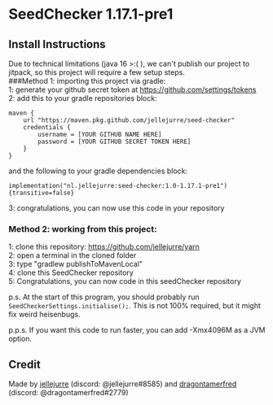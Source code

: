 # SeedChecker 1.17.1-pre1

## Install Instructions

Due to technical limitations (java 16 >:( ), we can't publish our project to jitpack, so this project will require a few setup steps.   
###Method 1: importing this project via gradle:  
1: generate your github secret token at https://github.com/settings/tokens  
2: add this to your gradle repositories block:
```    
maven {
    url "https://maven.pkg.github.com/jellejurre/seed-checker"
    credentials {
        username = [YOUR GITHUB NAME HERE]
        password = [YOUR GITHUB SECRET TOKEN HERE]
    }
}
```
and the following to your gradle dependencies block:
```
implementation("nl.jellejurre:seed-checker:1.0-1.17.1-pre1"){transitive=false}
```

3: congratulations, you can now use this code in your repository


### Method 2: working from this project:  
1: clone this repository: https://github.com/jellejurre/yarn  
2: open a terminal in the cloned folder   
3: type "gradlew publishToMavenLocal"   
4: clone this SeedChecker repository  
5: Congratulations, you can now code in this seedChecker repository

p.s. At the start of this program, you should probably run `SeedCheckerSettings.initialise();`.  This is not 100% required, but it might fix weird heisenbugs.

p.p.s. If you want this code to run faster, you can add -Xmx4096M as a JVM option.
## Credit
Made by [jellejurre](https://github.com/jellejurre) (discord: @jellejurre#8585) and [dragontamerfred](https://github.com/KalleStruik) (discord: @dragontamerfred#2779)